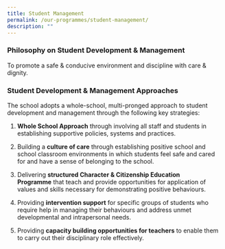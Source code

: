 ```yaml
---
title: Student Management
permalink: /our-programmes/student-management/
description: ""
---
```

### Philosophy on Student Development & Management

To promote a safe & conducive environment and discipline with care & dignity.

### Student Development & Management Approaches

The school adopts a whole-school, multi-pronged approach to student development and management through the following key strategies:

1.  **Whole School Approach** through involving all staff and students in establishing supportive policies, systems and practices.  
    
2.  Building a **culture of care** through establishing positive school and school classroom environments in which students feel safe and cared for and have a sense of belonging to the school.  

3.  Delivering **structured Character & Citizenship Education Programme** that teach and provide opportunities for application of values and skills necessary for demonstrating positive behaviours.  
  
4.  Providing **intervention support** for specific groups of students who require help in managing their behaviours and address unmet developmental and intrapersonal needs.    
    
5.  Providing **capacity building opportunities for teachers** to enable them to carry out their disciplinary role effectively.